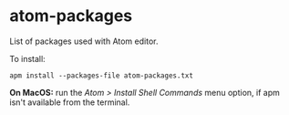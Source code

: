 # atom-packages

List of packages used with Atom editor.

To install:
```
apm install --packages-file atom-packages.txt
```

**On MacOS:** run the _Atom > Install Shell Commands_ menu option, if apm isn't 
available from the terminal.

